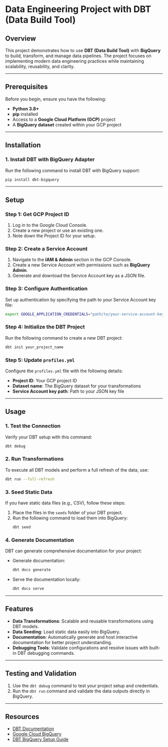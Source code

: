 
# Data Engineering Project with DBT (Data Build Tool)

## Overview
This project demonstrates how to use **DBT (Data Build Tool)** with **BigQuery** to build, transform, and manage data pipelines. The project focuses on implementing modern data engineering practices while maintaining scalability, reusability, and clarity.

---

## Prerequisites

Before you begin, ensure you have the following:
- **Python 3.8+**
- **pip** installed
- Access to a **Google Cloud Platform (GCP)** project
- A **BigQuery dataset** created within your GCP project

---

## Installation

### 1. Install DBT with BigQuery Adapter
Run the following command to install DBT with BigQuery support:
```bash
pip install dbt-bigquery
```

---

## Setup

### Step 1: Get GCP Project ID
1. Log in to the Google Cloud Console.
2. Create a new project or use an existing one.
3. Note down the Project ID for your setup.

### Step 2: Create a Service Account
1. Navigate to the **IAM & Admin** section in the GCP Console.
2. Create a new Service Account with permissions such as **BigQuery Admin**.
3. Generate and download the Service Account key as a JSON file.

### Step 3: Configure Authentication
Set up authentication by specifying the path to your Service Account key file:
```bash
export GOOGLE_APPLICATION_CREDENTIALS="path/to/your-service-account-key.json"
```

### Step 4: Initialize the DBT Project
Run the following command to create a new DBT project:
```bash
dbt init your_project_name
```

### Step 5: Update `profiles.yml`
Configure the `profiles.yml` file with the following details:
- **Project ID**: Your GCP project ID
- **Dataset name**: The BigQuery dataset for your transformations
- **Service Account key path**: Path to your JSON key file

---

## Usage

### 1. Test the Connection
Verify your DBT setup with this command:
```bash
dbt debug
```

### 2. Run Transformations
To execute all DBT models and perform a full refresh of the data, use:
```bash
dbt run --full-refresh
```

### 3. Seed Static Data
If you have static data files (e.g., CSV), follow these steps:
1. Place the files in the `seeds` folder of your DBT project.
2. Run the following command to load them into BigQuery:
   ```bash
   dbt seed
   ```

### 4. Generate Documentation
DBT can generate comprehensive documentation for your project:
- Generate documentation:
  ```bash
  dbt docs generate
  ```
- Serve the documentation locally:
  ```bash
  dbt docs serve
  ```

---

## Features

- **Data Transformations**: Scalable and reusable transformations using DBT models.
- **Data Seeding**: Load static data easily into BigQuery.
- **Documentation**: Automatically generate and host interactive documentation for better project understanding.
- **Debugging Tools**: Validate configurations and resolve issues with built-in DBT debugging commands.

---

## Testing and Validation

1. Use the `dbt debug` command to test your project setup and credentials.
2. Run the `dbt run` command and validate the data outputs directly in BigQuery.

---

## Resources

- [DBT Documentation](https://docs.getdbt.com)
- [Google Cloud BigQuery](https://cloud.google.com/bigquery)
- [DBT BigQuery Setup Guide](https://docs.getdbt.com/docs/dbt-cloud/cloud-configuring-dbt-cloud/google-bigquery)
